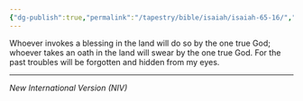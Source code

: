 ```yaml
---
{"dg-publish":true,"permalink":"/tapestry/bible/isaiah/isaiah-65-16/","title":"Isaiah 65:16","hide":true,"tags":["bible-verse","bible-verse"],"dgHomeLink":true,"dgShowLocalGraph":true,"dgEnableSearch":true}
---
```




Whoever invokes a blessing in the land will do so by the one true God; whoever takes an oath in the land will swear by the one true God. For the past troubles will be forgotten and hidden from my eyes.

---
*New International Version (NIV)*